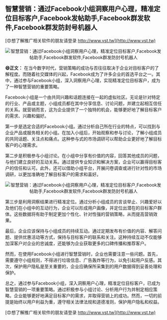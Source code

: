 ## **智慧营销：通过Facebook小组洞察用户心理，精准定位目标客户,Facebook发帖助手,Facebook群发软件,Facebook群发防封号机器人**

[😍想了解推广相关软件的朋友请登录 http://www.vst.tw](http://www.vst.tw)

 <center><img src="https://vst.tw/MP4/tuiguang/png/0.png" alt="智慧营销：通过Facebook小组洞察用户心理，精准定位目标客户,Facebook发帖助手,Facebook群发软件,Facebook群发防封号机器人"></center>

**😄正文：**
在当今数字时代，营销策略的成功与否往往取决于企业对目标客户的了解程度。而随着社交媒体的兴起，Facebook成为了许多企业的首选平台之一。其中，通过参与Facebook小组，深入洞察用户心理，实现精准定位目标客户，成为了一种智慧营销的重要策略。

Facebook小组是一个由共同兴趣和话题连接在一起的虚拟社区。无论是针对特定的行业、产品或主题，小组成员都在其中分享信息、讨论问题，并建立起相互信任的关系。就营销而言，这为企业提供了一个独特的机会，能够更好地了解目标客户的需求、兴趣和偏好。

第一步是选定合适的Facebook小组。通过分析自己所在行业的特点，可以找到与企业产品或服务相关的小组。在加入小组后，开始观察和参与讨论，了解小组成员的共同话题、关注点和痛点。这种参与式的市场调研可以帮助企业更好地了解目标客户的心理需求。

第二步是积极参与小组讨论。在小组中分享有价值的内容，回答其他成员的问题，与他们建立良好的互动关系。通过提供专业知识和解决方案，企业可以赢得目标客户的信任和认可。此外，还可以借助小组平台，开展问卷调查或进行针对性的市场调研，以更加准确地了解目标客户的需求和喜好。

 <center><img src="https://vst.tw/MP4/tuiguang/png/8.png" alt="智慧营销：通过Facebook小组洞察用户心理，精准定位目标客户,Facebook发帖助手,Facebook群发软件,Facebook群发防封号机器人"></center>

第三步是利用洞察结果进行精准定位。通过分析小组成员的言谈举止、兴趣爱好以及他们在小组中的互动行为，企业可以形成用户画像，并定位出潜在的目标客户群体。这些数据将有助于制定更加个性化、针对性强的营销策略，从而提高营销效果。

最后，企业应该保持与小组成员的持续互动。通过定期发布有价值的内容、解答问题、提供优惠活动等方式，保持与目标客户的联系和关注。这种持续互动不仅能够加深客户对企业的忠诚度，还能够为企业获取更多的口碑传播和推荐客户。

然而，在使用Facebook小组进行智慧营销时，企业也需要注意一些问题。首先，需要遵守小组规则，不得进行垃圾信息、广告轰炸等行为，以免引起用户反感。其次，保护用户隐私是至关重要的，企业应确保所采集到的用户数据得到妥善处理和保护。

总之，通过参与Facebook小组，深入洞察用户心理，精准定位目标客户，已成为智慧营销的一项重要策略。通过积极参与小组讨论、分析用户行为并制定相应策略，企业能够更好地满足目标客户的需求，并取得营销上的成功。然而，一切的前提是始终以用户利益为重，遵守相关法律法规和道德准则，保护用户隐私和权益。

[😍想了解推广相关软件的朋友请登录 http://www.vst.tw](http://www.vst.tw)



